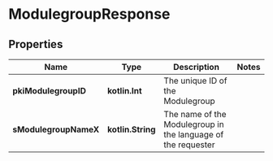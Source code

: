 
# ModulegroupResponse

## Properties
| Name | Type | Description | Notes |
| ------------ | ------------- | ------------- | ------------- |
| **pkiModulegroupID** | **kotlin.Int** | The unique ID of the Modulegroup |  |
| **sModulegroupNameX** | **kotlin.String** | The name of the Modulegroup in the language of the requester |  |



